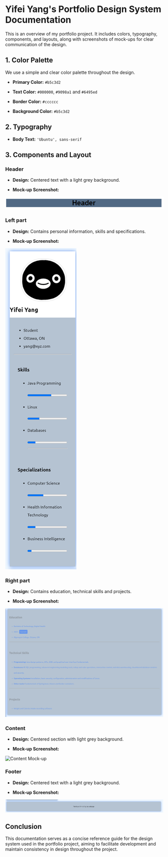 # Yifei Yang's Portfolio Design System Documentation

This is an overview of my portfolio project. It includes colors, typography, components, and layouts, along with screenshots of mock-ups for clear communication of the design.

## **1. Color Palette**

We use a simple and clear color palette throughout the design.

- **Primary Color:** `#b5c3d2`

- **Text Color:** `#000000`, `#9098a1` and `#6495ed`

- **Border Color:** `#cccccc`

- **Background Color:** `#b5c3d2`

## **2. Typography**

- **Body Text:** `'Ubuntu', sans-serif`

## **3. Components and Layout**

### Header

- **Design:** Centered text with a light grey background.

- **Mock-up Screenshot:**

![header](header.PNG)

### Left part

- **Design:** Contains personal information, skills and specifications.

- **Mock-up Screenshot:**

![left Mock-up](left.PNG)

### Right part

- **Design:** Contains education, technical skills and projects.

- **Mock-up Screenshot:**

![right Mock-up](right.PNG)

### Content

- **Design:** Centered section with light grey background.

- **Mock-up Screenshot:**

![Content Mock-up](content.png)

### Footer

- **Design:** Centered text with a light grey background.

- **Mock-up Screenshot:**

![Footer Mock-up](footer.png)

## **Conclusion**

This documentation serves as a concise reference guide for the design system used in the portfolio project, aiming to facilitate development and maintain consistency in design throughout the project.

